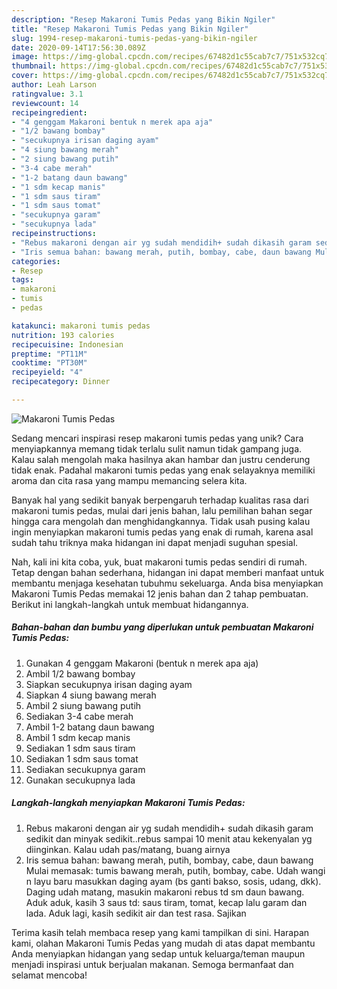 ```yaml
---
description: "Resep Makaroni Tumis Pedas yang Bikin Ngiler"
title: "Resep Makaroni Tumis Pedas yang Bikin Ngiler"
slug: 1994-resep-makaroni-tumis-pedas-yang-bikin-ngiler
date: 2020-09-14T17:56:30.089Z
image: https://img-global.cpcdn.com/recipes/67482d1c55cab7c7/751x532cq70/makaroni-tumis-pedas-foto-resep-utama.jpg
thumbnail: https://img-global.cpcdn.com/recipes/67482d1c55cab7c7/751x532cq70/makaroni-tumis-pedas-foto-resep-utama.jpg
cover: https://img-global.cpcdn.com/recipes/67482d1c55cab7c7/751x532cq70/makaroni-tumis-pedas-foto-resep-utama.jpg
author: Leah Larson
ratingvalue: 3.1
reviewcount: 14
recipeingredient:
- "4 genggam Makaroni bentuk n merek apa aja"
- "1/2 bawang bombay"
- "secukupnya irisan daging ayam"
- "4 siung bawang merah"
- "2 siung bawang putih"
- "3-4 cabe merah"
- "1-2 batang daun bawang"
- "1 sdm kecap manis"
- "1 sdm saus tiram"
- "1 sdm saus tomat"
- "secukupnya garam"
- "secukupnya lada"
recipeinstructions:
- "Rebus makaroni dengan air yg sudah mendidih+ sudah dikasih garam sedikit dan minyak sedikit..rebus sampai 10 menit atau kekenyalan yg diinginkan. Kalau udah pas/matang, buang airnya"
- "Iris semua bahan: bawang merah, putih, bombay, cabe, daun bawang Mulai memasak: tumis bawang merah, putih, bombay, cabe. Udah wangi n layu baru masukkan daging ayam (bs ganti bakso, sosis, udang, dkk). Daging udah matang, masukin makaroni rebus td sm daun bawang. Aduk aduk, kasih 3 saus td: saus tiram, tomat, kecap lalu garam dan lada. Aduk lagi, kasih sedikit air dan test rasa. Sajikan"
categories:
- Resep
tags:
- makaroni
- tumis
- pedas

katakunci: makaroni tumis pedas 
nutrition: 193 calories
recipecuisine: Indonesian
preptime: "PT11M"
cooktime: "PT30M"
recipeyield: "4"
recipecategory: Dinner

---
```



![Makaroni Tumis Pedas](https://img-global.cpcdn.com/recipes/67482d1c55cab7c7/751x532cq70/makaroni-tumis-pedas-foto-resep-utama.jpg)

Sedang mencari inspirasi resep makaroni tumis pedas yang unik? Cara menyiapkannya memang tidak terlalu sulit namun tidak gampang juga. Kalau salah mengolah maka hasilnya akan hambar dan justru cenderung tidak enak. Padahal makaroni tumis pedas yang enak selayaknya memiliki aroma dan cita rasa yang mampu memancing selera kita.



Banyak hal yang sedikit banyak berpengaruh terhadap kualitas rasa dari makaroni tumis pedas, mulai dari jenis bahan, lalu pemilihan bahan segar hingga cara mengolah dan menghidangkannya. Tidak usah pusing kalau ingin menyiapkan makaroni tumis pedas yang enak di rumah, karena asal sudah tahu triknya maka hidangan ini dapat menjadi suguhan spesial.


Nah, kali ini kita coba, yuk, buat makaroni tumis pedas sendiri di rumah. Tetap dengan bahan sederhana, hidangan ini dapat memberi manfaat untuk membantu menjaga kesehatan tubuhmu sekeluarga. Anda bisa menyiapkan Makaroni Tumis Pedas memakai 12 jenis bahan dan 2 tahap pembuatan. Berikut ini langkah-langkah untuk membuat hidangannya.

<!--inarticleads1-->

##### Bahan-bahan dan bumbu yang diperlukan untuk pembuatan Makaroni Tumis Pedas:

1. Gunakan 4 genggam Makaroni (bentuk n merek apa aja)
1. Ambil 1/2 bawang bombay
1. Siapkan secukupnya irisan daging ayam
1. Siapkan 4 siung bawang merah
1. Ambil 2 siung bawang putih
1. Sediakan 3-4 cabe merah
1. Ambil 1-2 batang daun bawang
1. Ambil 1 sdm kecap manis
1. Sediakan 1 sdm saus tiram
1. Sediakan 1 sdm saus tomat
1. Sediakan secukupnya garam
1. Gunakan secukupnya lada




<!--inarticleads2-->

##### Langkah-langkah menyiapkan Makaroni Tumis Pedas:

1. Rebus makaroni dengan air yg sudah mendidih+ sudah dikasih garam sedikit dan minyak sedikit..rebus sampai 10 menit atau kekenyalan yg diinginkan. Kalau udah pas/matang, buang airnya
1. Iris semua bahan: bawang merah, putih, bombay, cabe, daun bawang Mulai memasak: tumis bawang merah, putih, bombay, cabe. Udah wangi n layu baru masukkan daging ayam (bs ganti bakso, sosis, udang, dkk). Daging udah matang, masukin makaroni rebus td sm daun bawang. Aduk aduk, kasih 3 saus td: saus tiram, tomat, kecap lalu garam dan lada. Aduk lagi, kasih sedikit air dan test rasa. Sajikan




Terima kasih telah membaca resep yang kami tampilkan di sini. Harapan kami, olahan Makaroni Tumis Pedas yang mudah di atas dapat membantu Anda menyiapkan hidangan yang sedap untuk keluarga/teman maupun menjadi inspirasi untuk berjualan makanan. Semoga bermanfaat dan selamat mencoba!
